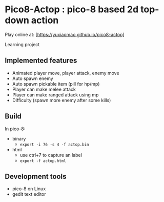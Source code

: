 # Pico8-Actop : pico-8 based 2d top-down action

Play online at: [https://yuxiaomao.github.io/pico8-actop]

Learning project

## Implemented features
- Animated player move, player attack, enemy move
- Auto spawn enemy
- Auto spawn pickable item (pill for hp/mp)
- Player can make melee attack
- Player can make ranged attack using mp
- Difficulty (spawn more enemy after some kills)

## Build
In pico-8:
- binary
  - `export -i 76 -s 4 -f actop.bin`
- html
  - use ctrl+7 to capture an label
  - `export -f actop.html`

## Development tools
- pico-8 on Linux
- gedit text editor
